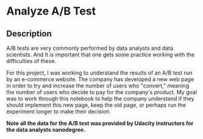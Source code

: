 # Analyze A/B Test


## Description

A/B tests are very commonly performed by data analysts and data scientists. And It is important that one gets some practice working with the difficulties of these.

For this project, I was working to understand the results of an A/B test run by an e-commerce website. The company has developed a new web page in order to try and increase the number of users who "convert," meaning the number of users who decide to pay for the company's product. My goal was to work through this notebook to help the company understand if they should implement this new page, keep the old page, or perhaps run the experiment longer to make their decision.

**Note all the data for the A/B test was provided by Udacity instructors for the data analysts nanodegree.**
